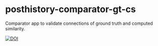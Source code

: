 # posthistory-comparator-gt-cs
Comparator app to validate connections of ground truth and computed similarity.

[![DOI](https://zenodo.org/badge/151215915.svg)](https://zenodo.org/badge/latestdoi/151215915)
